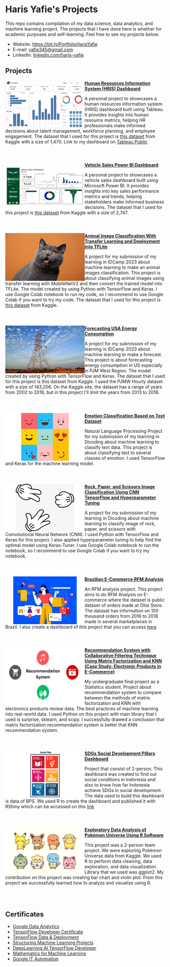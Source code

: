 # Haris Yafie's Projects

This repo contains compilation of my data science, data analytics, and machine learning project. The projects that I have done here is whether for academic purposes and self-learning. Feel free to see my projects below.

* Website: https://bit.ly/PortfolioHarisYafie
* E-mail: yafie345@gmail.com
* LinkedIn: [linkedin.com/haris-yafie](https://www.linkedin.com/in/haris-yafie/)


## Projects

<img align="left" width="250" height="150" src="https://github.com/harisyf/projects/blob/main/images/Overview.png"> **[Human Resources Information System (HRIS) Dashboard](https://github.com/harisyf/hris-dashboard/tree/main)**

A personal project to showcases a human resources information system (HRIS) dashboard built using Tableau. It provides insights into human resource metrics, helping HR professionals make informed decisions about talent management, workforce planning, and employee engagement. The dataset that I used for this project is [this dataset](https://www.kaggle.com/datasets/pavansubhasht/ibm-hr-analytics-attrition-dataset) from Kaggle with a size of 1,470. Link to my dashboard on [Tableau Public](https://public.tableau.com/views/HRAnalytics_17053237748300/Overview?:language=en-US&:display_count=n&:origin=viz_share_link)
<br/><br/>
#

<img align="left" width="250" height="150" src="https://github.com/harisyf/projects/blob/main/images/vehicle_sales_report_Page_1.png"> **[Vehicle Sales Power BI Dashboard](https://github.com/harisyf/image-classification-with-transfer-learning-deployment)**

A personal project to showcases a vehicle sales dashboard built using Microsoft Power BI. It provides insights into key sales performance metrics and trends, helping stakeholders make informed business decisions. The dataset that I used for this project is [this dataset](https://www.kaggle.com/datasets/ddosad/auto-sales-data) from Kaggle with a size of 2,747.
<br/><br/>
#

<img align="left" width="250" height="150" src="https://github.com/harisyf/projects/blob/main/images/gatto.jpg"> **[Animal Image Classification With Transfer Learning and Deployment into TFLite](https://github.com/harisyf/image-classification-with-transfer-learning-deployment)**

A project for my submission of my learning in IDCamp 2023 about machine learning to make an animal images classification. This project is about classifying animal images using transfer learning with MobileNetV2 and then convert the trained model into TFLite. The model created by using Python with TensorFlow and Keras. I use Google Colab notebook to run my code, so I recommend to use Google Colab if you want to try my code. The dataset that I used for this project is [this dataset](https://www.kaggle.com/datasets/alessiocorrado99/animals10) from Kaggle.
<br/><br/>
#

<img align="left" width="250" height="150" src="https://github.com/harisyf/projects/blob/main/images/electric.jpg"> **[Forecasting USA Energy Consumption](https://github.com/harisyf/energy-consumption-forecasting)**

A project for my submission of my learning in IDCamp 2023 about machine learning to make a forecast. This project is about forecasting energy consumption in US especially in PJM West Region. The model created by using Python with TensorFlow and Keras. The dataset that I used for this project is this dataset from Kaggle. I used the PJMW Hourly dataset with a size of 143,206. On the Kaggle site, the dataset has a range of years from 2002 to 2018, but in this project I'll limit the years from 2013 to 2018.
<br/><br/>
#

<img align="left" width="250" height="150" src="https://github.com/harisyf/projects/blob/main/images/emotion.png"> **[Emotion Classification Based on Text Dataset](https://github.com/harisyf/emotion-classification)**

Natural Language Processing Project for my submission of my learning in Dicoding about machine learning to classify text data. This project is about classifying text to several classes of emotion. I used TensorFlow and Keras for the machine learning model.
<br/><br/>
#

<img align="left" width="250" height="150" src="https://github.com/harisyf/projects/blob/main/images/rock-paper-scissors.png"> **[Rock, Paper, and Scissors Image Classification Using CNN TensorFlow and Hyperparameter Tuning](https://github.com/harisyf/rock-paper-scissors-with-cnn)**

A project for my submission of my learning in Dicoding about machine learning to classify image of rock, paper, and scissors with Convolutional Neural Network (CNN). I used Python with TensorFlow and Keras for this project. I also applied hyperparameter tuning to help find the optimal model using Keras-Tuner. I use Google Colab notebook to run the notebook, so I recommend to use Google Colab if you want to try my notebook.
<br/><br/>
#

<img align="left" width="250" height="150" src="https://github.com/harisyf/projects/blob/main/images/E-Commerce-Illustration.png"> **[Brazilian E-Commerce RFM Analysis](https://github.com/harisyf/rfm-analysis-in-ecommerce)**

An RFM analysis project. This project aims to do RFM Analysis on E-commerce where the dataset is public dataset of orders made at Olist Store. The dataset has information on 100 thousand orders from 2016 to 2018 made in several marketplaces in Brazil. I also create a dashboard of this project that you can access [here](https://rfm-analysis-in-ecommerce-dashboard-haris.streamlit.app/)
<br/><br/>
#

<img align="left" width="250" height="180" src="https://github.com/harisyf/projects/blob/main/images/recommendation.png"> **[Recommendation System with Collaborative Filtering Technique Using Matrix Factorization and KNN (Case Study: Electronic Products in E-Commerce)](https://drive.google.com/file/d/1RpSYxun9cTJBYBTKX4yZJPSTDfGQi1hk/view?usp=sharing)**

My undergraduate final project as a Statistics student. Project about recommendation system to compare between the methods of matrix factorization and KNN with electronics products review data. The best practices of machine learning into real-world data. I used Python on this project with main library that I used is surprise, sklearn, and scipy. I successfully drawed a conclusion that matrix factorization recommendation system is better that KNN recommendation system.
<br/><br/>
#

<img align="left" width="250" height="150" src="https://github.com/harisyf/projects/blob/main/images/sdgs.png"> **[SDGs Social Development Pillars Dashboard](https://yafie345.shinyapps.io/SDGs_Sosial/)**

Project that consist of 2-person. This dashboard was created to find out social conditions in Indonesia and also to know how far Indonesia achieve SDGs in social development. The data used to build this dashboard is data of BPS. We used R to create the dashboard and published it with RShiny which can be accessed on this [link](https://yafie345.shinyapps.io/SDGs_Sosial/)
<br/><br/>
#

<img align="left" width="250" height="150" src="https://github.com/harisyf/projects/blob/main/images/pokemon.png"> **[Exploratory Data Analysis of Pokémon Universe Using R Software](https://drive.google.com/file/d/1Rkwwu_E2ZvWas7IZEmOR1ggOlbALTFNU/view)**

This project was a 2-person team project. We were exploring Pokémon Universe data from Kaggle. We used R to perform data cleaning, data exploration, and data visualization. Library that we used was ggplot2. My contribution on this project was creating bar chart and violin plot. From this project we successfully learned how to analyze and visualize using R.

<br/><br/>

## Certificates
- [Google Data Analytics](https://github.com/harisyf/projects/blob/main/Certificates/Google%20Data%20Analytics_Haris%20Yafie.jpg)
- [TensorFlow Developer Certificate](https://github.com/harisyf/projects/blob/main/Certificates/TFD_Haris%20Yafie.jpg)
- [TensorFlow Data & Deployment](https://github.com/harisyf/projects/blob/main/Certificates/TF%20Data%20and%20Deployment_Haris%20Yafie.jpg)
- [Structuring Machine Learning Projects](https://github.com/harisyf/projects/blob/main/Certificates/Structuring%20ML%20Projects_Haris%20Yafie.jpg)
- [DeepLearning.AI TensorFlow Developer](https://github.com/harisyf/projects/blob/main/Certificates/DeepLearning%20TFD_Haris%20Yafie.jpg)
- [Mathematics for Machine Learning](https://github.com/harisyf/projects/blob/main/Certificates/Math%20For%20ML_Haris%20Yafie.jpg)
- [Google IT Automation](https://github.com/harisyf/projects/blob/main/Certificates/Google%20IT%20Automation_Haris%20Yafie.jpg)
